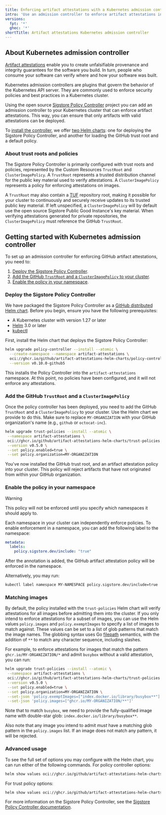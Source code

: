 ```yaml
---
title: Enforcing artifact attestations with a Kubernetes admission controller
intro: 'Use an admission controller to enforce artifact attestations in your Kubernetes cluster.'
versions:
  fpt: '*'
  ghec: '*'
shortTitle: Artifact attestations Kubernetes admission controller
---
```


## About Kubernetes admission controller

[Artifact attestations](/actions/security-guides/using-artifact-attestations-to-establish-provenance-for-builds) enable you to create unfalsifiable provenance and integrity guarantees for the software you build. In turn, people who consume your software can verify where and how your software was built.

Kubernetes admission controllers are plugins that govern the behavior of the Kubernetes API server. They are commonly used to enforce security policies and best practices in a Kubernetes cluster.

Using the open source [Sigstore Policy Controller](https://docs.sigstore.dev/policy-controller/overview/) project you can add an admission controller to your Kubernetes cluster that can enforce artifact attestations. This way, you can ensure that only artifacts with valid attestations can be deployed.

To [install the controller](#getting-started-with-kubernetes-admission-controller), we offer [two Helm charts](https://github.com/github/artifact-attestations-helm-charts): one for deploying the Sigstore Policy Controller, and another for loading the GitHub trust root and a default policy.

### About trust roots and policies

The Sigstore Policy Controller is primarily configured with trust roots and policies, represented by the Custom Resources `TrustRoot` and `ClusterImagePolicy`. A `TrustRoot` represents a trusted distribution channel for the public key material used to verify attestations. A `ClusterImagePolicy` represents a policy for enforcing attestations on images.

A `TrustRoot` may also contain a [TUF](https://theupdateframework.io/) repository root, making it possible for your cluster to continuously and securely receive updates to its trusted public key material. If left unspecified, a `ClusterImagePolicy` will by default use the open source Sigstore Public Good Instance's key material. When verifying attestations generated for private repositories, the `ClusterImagePolicy` must reference the GitHub `TrustRoot`.

## Getting started with Kubernetes admission controller

To set up an admission controller for enforcing GitHub artifact attestations, you need to:

1. [Deploy the Sigstore Policy Controller](#deploy-the-sigstore-policy-controller).
1. [Add the GitHub `TrustRoot` and a `ClusterImagePolicy` to your cluster](#add-the-github-trustroot-and-a-clusterimagepolicy).
1. [Enable the policy in your namespace](#enable-the-policy-in-your-namespace).

### Deploy the Sigstore Policy Controller

We have packaged the Sigstore Policy Controller as a [GitHub distributed Helm chart](https://github.com/github/artifact-attestations-helm-charts). Before you begin, ensure you have the following prerequisites:

* A Kubernetes cluster with version 1.27 or later
* [Helm](https://helm.sh/docs/intro/install/) 3.0 or later
* [kubectl](https://kubernetes.io/docs/tasks/tools/)

First, install the Helm chart that deploys the Sigstore Policy Controller:

```bash copy
helm upgrade policy-controller --install --atomic \
  --create-namespace --namespace artifact-attestations \
  oci://ghcr.io/github/artifact-attestations-helm-charts/policy-controller \
  --version v0.10.0-github5
```

This installs the Policy Controller into the `artifact-attestations` namespace. At this point, no policies have been configured, and it will not enforce any attestations.

### Add the GitHub `TrustRoot` and a `ClusterImagePolicy`

Once the policy controller has been deployed, you need to add the GitHub `TrustRoot` and a `ClusterImagePolicy` to your cluster. Use the Helm chart we provide to do this. Make sure to replace `MY-ORGANIZATION` with your GitHub organization's name (e.g., `github` or `octocat-inc`).

```bash copy
helm upgrade trust-policies --install --atomic \
 --namespace artifact-attestations \
 oci://ghcr.io/github/artifact-attestations-helm-charts/trust-policies \
 --version v0.5.0 \
 --set policy.enabled=true \
 --set policy.organization=MY-ORGANIZATION
```

You've now installed the GitHub trust root, and an artifact attestation policy into your cluster. This policy will reject artifacts that have not originated from within your GitHub organization.

### Enable the policy in your namespace

> [!WARNING]
> This policy will not be enforced until you specify which namespaces it should apply to.

Each namespace in your cluster can independently enforce policies. To enable enforcement in a namespace, you can add the following label to the namespace:

```yaml
metadata:
  labels:
    policy.sigstore.dev/include: "true"
```

After the annotation is added, the GitHub artifact attestation policy will be enforced in the namespace.

Alternatively, you may run:

```bash copy
kubectl label namespace MY-NAMESPACE policy.sigstore.dev/include=true
```

### Matching images

By default, the policy installed with the `trust-policies` Helm chart will verify attestations for all images before admitting them into the cluster. If you only intend to enforce attestations for a subset of images, you can use the Helm values `policy.images` and `policy.exemptImages` to specify a list of images to match against. These values can be set to a list of glob patterns that match the image names. The globbing syntax uses Go [filepath](https://pkg.go.dev/path/filepath#Match) semantics, with the addition of `**` to match any character sequence, including slashes.

For example, to enforce attestations for images that match the pattern `ghcr.io/MY-ORGANIZATION/*` and admit `busybox` without a valid attestation, you can run:

```bash copy
helm upgrade trust-policies --install --atomic \
 --namespace artifact-attestations \
 oci://ghcr.io/github/artifact-attestations-helm-charts/trust-policies \
 --version v0.5.0 \
 --set policy.enabled=true \
 --set policy.organization=MY-ORGANIZATION \
 --set-json 'policy.exemptImages=["index.docker.io/library/busybox**"]' \
 --set-json 'policy.images=["ghcr.io/MY-ORGANIZATION/**"]'
 ```

Note that to match `busybox`, we need to provide the fully-qualified image name with double-star glob: `index.docker.io/library/busybox**`.

Also note that any image you intend to admit _must_ have a matching glob pattern in the `policy.images` list. If an image does not match any pattern, it will be rejected.

### Advanced usage

To see the full set of options you may configure with the Helm chart, you can run either of the following commands.
For policy controller options:

```bash copy
helm show values oci://ghcr.io/github/artifact-attestations-helm-charts/policy-controller --version v0.10.0-github5
```

For trust policy options:

```bash copy
helm show values oci://ghcr.io/github/artifact-attestations-helm-charts/trust-policies --version v0.5.0
```

For more information on the Sigstore Policy Controller, see the [Sigstore Policy Controller documentation](https://docs.sigstore.dev/policy-controller/overview/).
